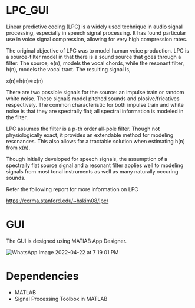 # LPC_GUI

Linear predictive coding (LPC) is a widely used technique in audio signal processing, especially in speech signal processing. It has found particular use in voice signal compression, allowing for very high compression rates.

The original objective of LPC was to model human voice production. LPC is a source-filter model in that there is a sound source that goes through a filter. The source, e(n), models the vocal chords, while the resonant filter, h(n), models the vocal tract. The resulting signal is,

x(n)=h(n)∗e(n)

There are two possible signals for the source: an impulse train or random white noise. These signals model pitched sounds and plosive/fricatives respectively. The common characteristic for both impulse train and white noise is that they are spectrally flat; all spectral information is modeled in the filter. 

LPC assumes the filter is a p-th order all-pole filter. Though not physiologically exact, it provides an extendable method for modeling resonances. This also allows for a tractable solution when estimating h(n) from x(n).

Though initially developed for speech signals, the assumption of a spectrally flat source signal and a resonant filter applies well to modeling signals from most tonal instruments as well as many naturally occuring sounds.

Refer the following report for more information on LPC

https://ccrma.stanford.edu/~hskim08/lpc/ 

# GUI

The GUI is designed using MATlAB App Designer.

![WhatsApp Image 2022-04-22 at 7 19 01 PM](https://user-images.githubusercontent.com/88196192/167246110-5b41b928-d8b1-405f-8050-48dee56405cd.jpeg)


# Dependencies
- MATLAB
- Signal Processing Toolbox in MATLAB


<!-- # Results

### Pitch Plots for Differents Windows

### Pitch Plots for Different Filter Orders -->
